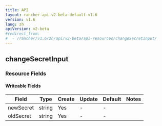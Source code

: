 ```yaml
---
title: API
layout: rancher-api-v2-beta-default-v1.6
version: v1.6
lang: zh
apiVersion: v2-beta
#redirect_from:
#  - /rancher/v1.6/zh/api/v2-beta/api-resources/changeSecretInput/
---
```


## changeSecretInput



### Resource Fields

#### Writeable Fields

Field | Type | Create | Update | Default | Notes
---|---|---|---|---|---
newSecret | string | Yes | - | - | 
oldSecret | string | Yes | - | - | 



<br>
